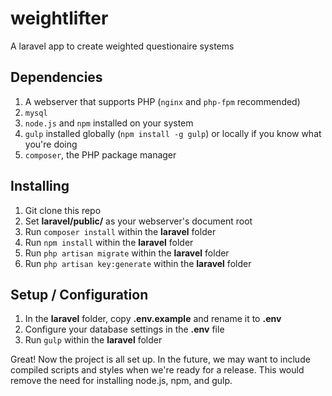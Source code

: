 # weightlifter
A laravel app to create weighted questionaire systems


## Dependencies

1. A webserver that supports PHP (```nginx``` and ```php-fpm``` recommended)
2. ```mysql```
3. ```node.js``` and ```npm``` installed on your system
4. ```gulp``` installed globally (```npm install -g gulp```) or locally if you know what you're doing
5. ```composer```, the PHP package manager


## Installing

1. Git clone this repo
2. Set **laravel/public/** as your webserver's document root
3. Run ```composer install``` within the **laravel** folder
4. Run ```npm install``` within the **laravel** folder
5. Run ```php artisan migrate``` within the **laravel** folder
6. Run ```php artisan key:generate``` within the **laravel** folder


## Setup / Configuration

1. In the **laravel** folder, copy **.env.example** and rename it to **.env**
2. Configure your database settings in the **.env** file
3. Run ```gulp``` within the **laravel** folder


Great! Now the project is all set up. In the future, we may want to include compiled scripts and styles when we're ready for a release. This would remove the need for installing node.js, npm, and gulp.
